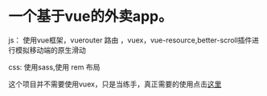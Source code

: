 # 一个基于vue的外卖app。
  js： 使用vue框架，vuerouter 路由 ，vuex，vue-resource,better-scroll插件进行模拟移动端的原生滑动

  css: 使用sass,使用 rem 布局

  这个项目并不需要使用vuex，只是当练手，真正需要的使用点击[这里](https://github.com/ccjustcc/vue-music)





